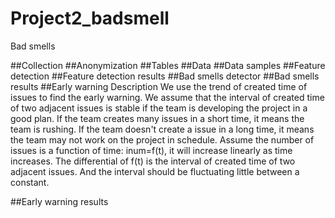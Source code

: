 # Project2_badsmell
Bad smells 

##Collection
##Anonymization
##Tables
##Data
##Data samples
##Feature detection
##Feature detection results
##Bad smells detector
##Bad smells results
##Early warning
Description
We use the trend of created time of issues to find the early warning. We assume that the interval of created time of two adjacent issues is stable if the team is developing the project in a good plan. If the team creates many issues in a short time, it means the team is rushing. If the team doesn't create a issue in a long time, it means the team may not work on the project in schedule.
Assume the number of issues is a function of time: inum=f(t), it will increase linearly as time increases. The differential of f(t) is the interval of created time of two adjacent issues. And the interval should be fluctuating little between a constant. 

##Early warning results
